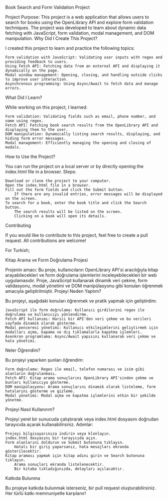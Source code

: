 Book Search and Form Validation Project

Project Purpose:
This project is a web application that allows users to search for books using the OpenLibrary API and explore form validation techniques. The project was developed to learn about dynamic data fetching with JavaScript, form validation, modal management, and DOM manipulation.
Why Did I Create This Project?

I created this project to learn and practice the following topics:

    Form validation with JavaScript: Validating user inputs with regex and providing feedback to users.
    Using Fetch API: Fetching data from an external API and displaying it dynamically on the page.
    Modal window management: Opening, closing, and handling outside clicks to improve user interaction.
    Asynchronous programming: Using Async/Await to fetch data and manage errors.

What Did I Learn?

While working on this project, I learned:

    Form validation: Validating fields such as email, phone number, and name using regex.
    Fetch API: Fetching book search results from the OpenLibrary API and displaying them to the user.
    DOM manipulation: Dynamically listing search results, displaying, and hiding form error messages.
    Modal management: Efficiently managing the opening and closing of modals.

How to Use the Project?

You can run the project on a local server or by directly opening the index.html file in a browser.
Steps:

    Download or clone the project to your computer.
    Open the index.html file in a browser.
    Fill out the form fields and click the Submit button.
        If there are any invalid entries, error messages will be displayed on the screen.
    To search for a book, enter the book title and click the Search button.
        The search results will be listed on the screen.
        Clicking on a book will open its details.

Contributing

If you would like to contribute to this project, feel free to create a pull request. All contributions are welcome!

For Turkish;

Kitap Arama ve Form Doğrulama Projesi

Projenin amacı:
Bu proje, kullanıcıların OpenLibrary API'si aracılığıyla kitap arayabilecekleri ve form doğrulama işlemlerini inceleyebilecekleri bir web uygulamasıdır. Proje, JavaScript kullanarak dinamik veri çekme, form validasyonu, modal yönetimi ve DOM manipülasyonu gibi konuları öğrenmek amacıyla geliştirilmiştir.
Projeyi Neden Yaptım?

Bu projeyi, aşağıdaki konuları öğrenmek ve pratik yapmak için geliştirdim:

    JavaScript ile form doğrulama: Kullanıcı girdilerini regex ile doğrulama ve kullanıcıyı yönlendirme.
    Fetch API kullanımı: Harici bir API'den veri çekme ve bu verileri sayfada dinamik olarak gösterme.
    Modal penceresi yönetimi: Kullanıcı etkileşimlerini geliştirmek için modalları açma, kapama ve dış tıklamalarla kapatma işlemleri.
    Asenkron programlama: Async/Await yapısını kullanarak veri çekme ve hata yönetimi.

Neler Öğrendim?

Bu projeyi yaparken şunları öğrendim:

    Form doğrulama: Regex ile email, telefon numarası ve isim gibi alanların doğrulanması.
    Fetch API: Kitap arama sonuçlarını OpenLibrary API'sinden çekme ve bunları kullanıcıya gösterme.
    DOM manipülasyonu: Arama sonuçlarını dinamik olarak listeleme, form hatalarını gösterme ve gizleme.
    Modal yönetimi: Modal açma ve kapatma işlemlerini etkin bir şekilde yönetme.

Projeyi Nasıl Kullanırım?

Projeyi yerel bir sunucuda çalıştırarak veya index.html dosyasını doğrudan tarayıcıda açarak kullanabilirsiniz.
Adımlar:

    Projeyi bilgisayarınıza indirin veya klonlayın.
    index.html dosyasını bir tarayıcıda açın.
    Form alanlarını doldurun ve Submit butonuna tıklayın.
        Hatalı bir giriş yaparsanız, hata mesajları ekranda gösterilecektir.
    Kitap araması yapmak için kitap adını girin ve Search butonuna tıklayın.
        Arama sonuçları ekranda listelenecektir.
        Bir kitaba tıkladığınızda, detayları açılacaktır.

Katkıda Bulunma

Bu projeye katkıda bulunmak isterseniz, bir pull request oluşturabilirsiniz. Her türlü katkı memnuniyetle karşılanır!
